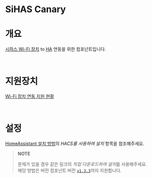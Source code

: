 # SiHAS Canary

# 개요

[시하스 Wi-Fi 장치](https://sihas.co.kr/) to [HA](https://www.home-assistant.io/) 연동을 위한 컴포넌트입니다.

<br>



# 지원장치

[Wi-Fi 장치 연동 지원 현황](https://sihas.notion.site/db34d0e1209c4957899b0cc95ba26a4c)

<br>



# 설정

[HomeAssistant 설치 방법](https://sihas.notion.site/SmartThings-Edge-Driver-800dd7b419f44387af77fbd35c7d487a?pvs=4)의 *HACS를 사용하여 설치* 항목을 참조해주세요.

> **NOTE**
>
> 문제가 있을 경우 같은 링크의 *직접 다운로드하여 설치*를 사용해주세요.  
> 해당 방법은 버전 컴포넌트 버전 [`v1.3.3`](https://github.com/cmsong-shina/sihas-canary/releases/tag/v1.3.3)까지 지원합니다.

<br>
